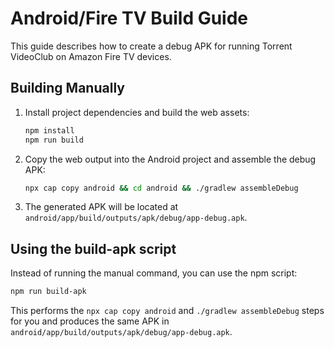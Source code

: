 # Android/Fire TV Build Guide

This guide describes how to create a debug APK for running Torrent VideoClub on Amazon Fire TV devices.

## Building Manually

1. Install project dependencies and build the web assets:

   ```bash
   npm install
   npm run build
   ```

2. Copy the web output into the Android project and assemble the debug APK:

   ```bash
   npx cap copy android && cd android && ./gradlew assembleDebug
   ```

3. The generated APK will be located at `android/app/build/outputs/apk/debug/app-debug.apk`.

## Using the build-apk script

Instead of running the manual command, you can use the npm script:

```bash
npm run build-apk
```

This performs the `npx cap copy android` and `./gradlew assembleDebug` steps for you and produces the same APK in `android/app/build/outputs/apk/debug/app-debug.apk`.
